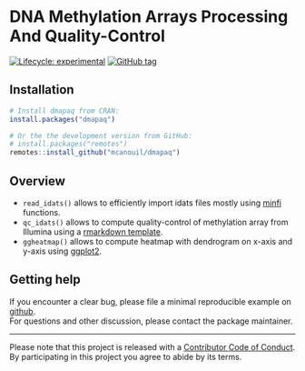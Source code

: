 
<!-- README.md is generated from README.Rmd. Please edit that file -->

# DNA Methylation Arrays Processing And Quality-Control <!--<img src="man/figures/dmapaq.png" align="right" width="120" />-->

<!-- badges: start -->

[![Lifecycle:
experimental](https://img.shields.io/badge/lifecycle-experimental-orange.svg)](https://www.tidyverse.org/lifecycle/#experimental)
[![GitHub
tag](https://img.shields.io/github/tag/mcanouil/dmapaq.svg?label=latest%20tag&include_prereleases)](https://github.com/mcanouil/dmapaq)
<!-- badges: end -->

## Installation

``` r
# Install dmapaq from CRAN:
install.packages("dmapaq")

# Or the the development version from GitHub:
# install.packages("remotes")
remotes::install_github("mcanouil/dmapaq")
```

## Overview

  - `read_idats()` allows to efficiently import idats files mostly using
    [minfi](https://bioconductor.org/packages/minfi/) functions.
  - `qc_idats()` allows to compute quality-control of methylation array
    from Illumina using a [rmarkdown
    template](inst/rmarkdown/templates/qc_idats/skeleton/skeleton.Rmd).
  - `ggheatmap()` allows to compute heatmap with dendrogram on x-axis
    and y-axis using [ggplot2](https://ggplot2.tidyverse.org/).

## Getting help

If you encounter a clear bug, please file a minimal reproducible example
on [github](https://github.com/omicsr/dmapaq/issues).  
For questions and other discussion, please contact the package
maintainer.

-----

Please note that this project is released with a [Contributor Code of
Conduct](.github/CODE_OF_CONDUCT.md).  
By participating in this project you agree to abide by its terms.
